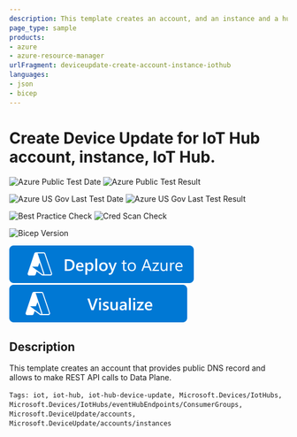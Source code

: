 ```yaml
---
description: This template creates an account, and an instance and a hub to link the instance with. It configures the hub with the necessary access polices, routes, and consumer group.
page_type: sample
products:
- azure
- azure-resource-manager
urlFragment: deviceupdate-create-account-instance-iothub
languages:
- json
- bicep
---
```

# Create Device Update for IoT Hub account, instance, IoT Hub.

![Azure Public Test Date](https://azurequickstartsservice.blob.core.windows.net/badges/quickstarts/microsoft.deviceupdate/deviceupdate-create-account-instance-iothub/PublicLastTestDate.svg)
![Azure Public Test Result](https://azurequickstartsservice.blob.core.windows.net/badges/quickstarts/microsoft.deviceupdate/deviceupdate-create-account-instance-iothub/PublicDeployment.svg)

![Azure US Gov Last Test Date](https://azurequickstartsservice.blob.core.windows.net/badges/quickstarts/microsoft.deviceupdate/deviceupdate-create-account-instance-iothub/FairfaxLastTestDate.svg)
![Azure US Gov Last Test Result](https://azurequickstartsservice.blob.core.windows.net/badges/quickstarts/microsoft.deviceupdate/deviceupdate-create-account-instance-iothub/FairfaxDeployment.svg)

![Best Practice Check](https://azurequickstartsservice.blob.core.windows.net/badges/quickstarts/microsoft.deviceupdate/deviceupdate-create-account-instance-iothub/BestPracticeResult.svg)
![Cred Scan Check](https://azurequickstartsservice.blob.core.windows.net/badges/quickstarts/microsoft.deviceupdate/deviceupdate-create-account-instance-iothub/CredScanResult.svg)

![Bicep Version](https://azurequickstartsservice.blob.core.windows.net/badges/quickstarts/microsoft.deviceupdate/deviceupdate-create-account-instance-iothub/BicepVersion.svg)

[![Deploy To Azure](https://raw.githubusercontent.com/Azure/azure-quickstart-templates/master/1-CONTRIBUTION-GUIDE/images/deploytoazure.svg?sanitize=true)](https://portal.azure.com/#create/Microsoft.Template/uri/https%3A%2F%2Fraw.githubusercontent.com%2FAzure%2Fazure-quickstart-templates%2Fmaster%2Fquickstarts%2Fmicrosoft.deviceupdate%2Fdeviceupdate-create-account-instance-iothub%2Fazuredeploy.json)
[![Visualize](https://raw.githubusercontent.com/Azure/azure-quickstart-templates/master/1-CONTRIBUTION-GUIDE/images/visualizebutton.svg?sanitize=true)](http://armviz.io/#/?load=https%3A%2F%2Fraw.githubusercontent.com%2FAzure%2Fazure-quickstart-templates%2Fmaster%2Fquickstarts%2Fmicrosoft.deviceupdate%2Fdeviceupdate-create-account-instance-iothub%2Fazuredeploy.json)

## Description

This template creates an account that provides public DNS record and allows to make REST API calls to Data Plane.

`Tags: iot, iot-hub, iot-hub-device-update, Microsoft.Devices/IotHubs, Microsoft.Devices/IotHubs/eventHubEndpoints/ConsumerGroups, Microsoft.DeviceUpdate/accounts, Microsoft.DeviceUpdate/accounts/instances`
